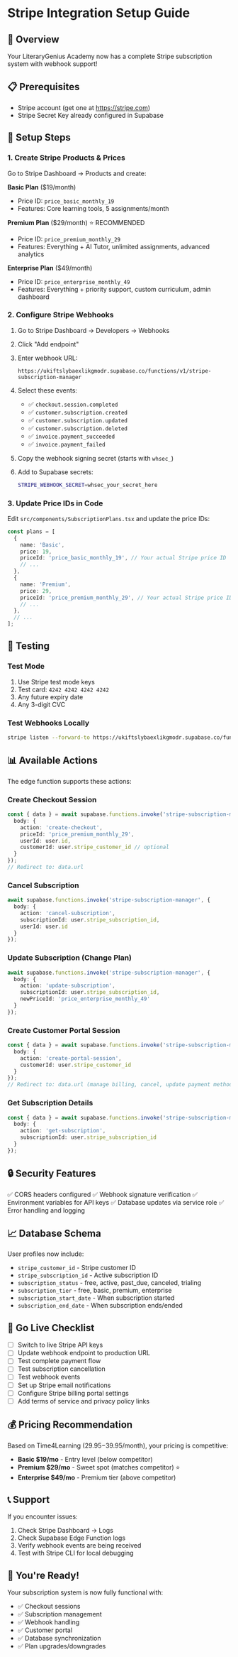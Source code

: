 # Stripe Integration Setup Guide

## 🎯 Overview
Your LiteraryGenius Academy now has a complete Stripe subscription system with webhook support!

## 📋 Prerequisites
- Stripe account (get one at https://stripe.com)
- Stripe Secret Key already configured in Supabase

## 🔧 Setup Steps

### 1. Create Stripe Products & Prices

Go to Stripe Dashboard → Products and create:

**Basic Plan** ($19/month)
- Price ID: `price_basic_monthly_19`
- Features: Core learning tools, 5 assignments/month

**Premium Plan** ($29/month) ⭐ RECOMMENDED
- Price ID: `price_premium_monthly_29`
- Features: Everything + AI Tutor, unlimited assignments, advanced analytics

**Enterprise Plan** ($49/month)
- Price ID: `price_enterprise_monthly_49`
- Features: Everything + priority support, custom curriculum, admin dashboard

### 2. Configure Stripe Webhooks

1. Go to Stripe Dashboard → Developers → Webhooks
2. Click "Add endpoint"
3. Enter webhook URL:
   ```
   https://ukiftslybaexlikgmodr.supabase.co/functions/v1/stripe-subscription-manager
   ```

4. Select these events:
   - ✅ `checkout.session.completed`
   - ✅ `customer.subscription.created`
   - ✅ `customer.subscription.updated`
   - ✅ `customer.subscription.deleted`
   - ✅ `invoice.payment_succeeded`
   - ✅ `invoice.payment_failed`

5. Copy the webhook signing secret (starts with `whsec_`)
6. Add to Supabase secrets:
   ```bash
   STRIPE_WEBHOOK_SECRET=whsec_your_secret_here
   ```

### 3. Update Price IDs in Code

Edit `src/components/SubscriptionPlans.tsx` and update the price IDs:

```typescript
const plans = [
  {
    name: 'Basic',
    price: 19,
    priceId: 'price_basic_monthly_19', // Your actual Stripe price ID
    // ...
  },
  {
    name: 'Premium',
    price: 29,
    priceId: 'price_premium_monthly_29', // Your actual Stripe price ID
    // ...
  },
  // ...
];
```

## 🧪 Testing

### Test Mode
1. Use Stripe test mode keys
2. Test card: `4242 4242 4242 4242`
3. Any future expiry date
4. Any 3-digit CVC

### Test Webhooks Locally
```bash
stripe listen --forward-to https://ukiftslybaexlikgmodr.supabase.co/functions/v1/stripe-subscription-manager
```

## 📊 Available Actions

The edge function supports these actions:

### Create Checkout Session
```typescript
const { data } = await supabase.functions.invoke('stripe-subscription-manager', {
  body: {
    action: 'create-checkout',
    priceId: 'price_premium_monthly_29',
    userId: user.id,
    customerId: user.stripe_customer_id // optional
  }
});
// Redirect to: data.url
```

### Cancel Subscription
```typescript
await supabase.functions.invoke('stripe-subscription-manager', {
  body: {
    action: 'cancel-subscription',
    subscriptionId: user.stripe_subscription_id,
    userId: user.id
  }
});
```

### Update Subscription (Change Plan)
```typescript
await supabase.functions.invoke('stripe-subscription-manager', {
  body: {
    action: 'update-subscription',
    subscriptionId: user.stripe_subscription_id,
    newPriceId: 'price_enterprise_monthly_49'
  }
});
```

### Create Customer Portal Session
```typescript
const { data } = await supabase.functions.invoke('stripe-subscription-manager', {
  body: {
    action: 'create-portal-session',
    customerId: user.stripe_customer_id
  }
});
// Redirect to: data.url (manage billing, cancel, update payment method)
```

### Get Subscription Details
```typescript
const { data } = await supabase.functions.invoke('stripe-subscription-manager', {
  body: {
    action: 'get-subscription',
    subscriptionId: user.stripe_subscription_id
  }
});
```

## 🔒 Security Features

✅ CORS headers configured
✅ Webhook signature verification
✅ Environment variables for API keys
✅ Database updates via service role
✅ Error handling and logging

## 📈 Database Schema

User profiles now include:
- `stripe_customer_id` - Stripe customer ID
- `stripe_subscription_id` - Active subscription ID
- `subscription_status` - free, active, past_due, canceled, trialing
- `subscription_tier` - free, basic, premium, enterprise
- `subscription_start_date` - When subscription started
- `subscription_end_date` - When subscription ends/ended

## 🚀 Go Live Checklist

- [ ] Switch to live Stripe API keys
- [ ] Update webhook endpoint to production URL
- [ ] Test complete payment flow
- [ ] Test subscription cancellation
- [ ] Test webhook events
- [ ] Set up Stripe email notifications
- [ ] Configure Stripe billing portal settings
- [ ] Add terms of service and privacy policy links

## 💰 Pricing Recommendation

Based on Time4Learning ($29.95-$39.95/month), your pricing is competitive:
- **Basic $19/mo** - Entry level (below competitor)
- **Premium $29/mo** - Sweet spot (matches competitor) ⭐
- **Enterprise $49/mo** - Premium tier (above competitor)

## 📞 Support

If you encounter issues:
1. Check Stripe Dashboard → Logs
2. Check Supabase Edge Function logs
3. Verify webhook events are being received
4. Test with Stripe CLI for local debugging

## 🎉 You're Ready!

Your subscription system is now fully functional with:
- ✅ Checkout sessions
- ✅ Subscription management
- ✅ Webhook handling
- ✅ Customer portal
- ✅ Database synchronization
- ✅ Plan upgrades/downgrades
